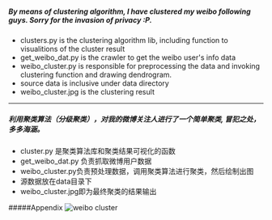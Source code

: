 ##### By means of clustering algorithm, I have clustered my *weibo* following guys. Sorry for the invasion of privacy :P.   
* clusters.py is the clustering algorithm lib, including function to visualitions of the cluster result
* get_weibo_dat.py is the crawler to get the weibo user's info data
* weibo_cluster.py is responsible for preprocessing the data and invoking clustering function and drawing dendrogram.
* source data is inclusive under data directory 
* weibo_cluster.jpg is the clustering result

___

##### 利用聚类算法（分级聚类），对我的微博关注人进行了一个简单聚类, 冒犯之处，多多海涵。   
* cluster.py 是聚类算法库和聚类结果可视化的函数
* get_weibo_dat.py 负责抓取微博用户数据
* weibo_cluster.py负责预处理数据，调用聚类算法进行聚类，然后绘制出图
* 源数据放在data目录下
* weibo_cluster.jpg即为最终聚类的结果输出

#####Appendix
![weibo cluster](http://zuojie.github.io/demo/ml_1.jpg)
